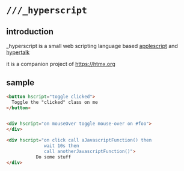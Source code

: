 # `///_hyperscript`

## introduction

_hyperscript is a small web scripting language based [applescript](https://en.wikipedia.org/wiki/Applescript) and
 [hypertalk](https://en.wikipedia.org/wiki/HyperTalk)

it is a companion project of <https://htmx.org>

## sample

```html
<button hscript="toggle clicked">
  Toggle the "clicked" class on me
</button>


<div hscript="on mouseOver toggle mouse-over on #foo">
</div>

<div hscript="on click call aJavascriptFunction() then
              wait 10s then 
              call anotherJavascriptFunction()">
           Do some stuff
</div>
```